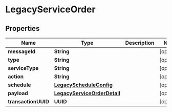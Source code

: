 

# LegacyServiceOrder

## Properties

Name | Type | Description | Notes
------------ | ------------- | ------------- | -------------
**messageId** | **String** |  |  [optional]
**type** | **String** |  |  [optional]
**serviceType** | **String** |  |  [optional]
**action** | **String** |  |  [optional]
**schedule** | [**LegacyScheduleConfig**](LegacyScheduleConfig.md) |  |  [optional]
**payload** | [**LegacyServiceOrderDetail**](LegacyServiceOrderDetail.md) |  |  [optional]
**transactionUUID** | **UUID** |  |  [optional]



